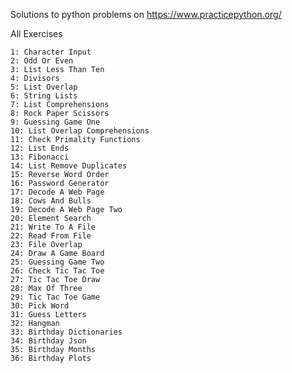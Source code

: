 Solutions to python problems on https://www.practicepython.org/ 

All Exercises

    1: Character Input
    2: Odd Or Even
    3: List Less Than Ten
    4: Divisors
    5: List Overlap
    6: String Lists
    7: List Comprehensions
    8: Rock Paper Scissors
    9: Guessing Game One
    10: List Overlap Comprehensions
    11: Check Primality Functions
    12: List Ends
    13: Fibonacci
    14: List Remove Duplicates
    15: Reverse Word Order
    16: Password Generator
    17: Decode A Web Page
    18: Cows And Bulls
    19: Decode A Web Page Two
    20: Element Search
    21: Write To A File
    22: Read From File
    23: File Overlap
    24: Draw A Game Board
    25: Guessing Game Two
    26: Check Tic Tac Toe
    27: Tic Tac Toe Draw
    28: Max Of Three
    29: Tic Tac Toe Game
    30: Pick Word
    31: Guess Letters
    32: Hangman
    33: Birthday Dictionaries
    34: Birthday Json
    35: Birthday Months
    36: Birthday Plots

